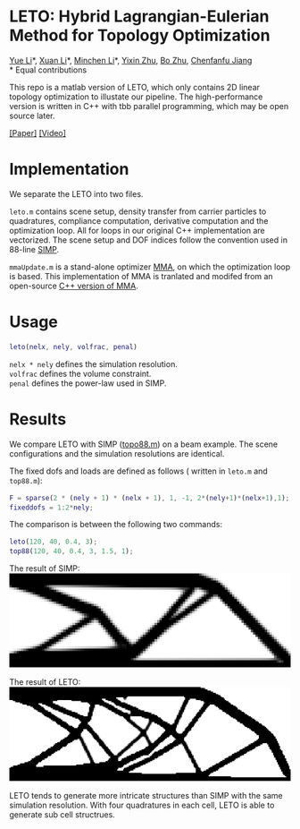 # LETO: Hybrid Lagrangian-Eulerian Method for Topology Optimization
[Yue Li](https://liyuesolo.github.io/)\*, [Xuan Li](https://xuan-li.github.io/)\*, [Minchen Li](https://www.seas.upenn.edu/~minchenl/)\*, [Yixin Zhu](https://yzhu.io/), [Bo Zhu](https://www.dartmouth.edu/~boolzhu/), [Chenfanfu Jiang](https://www.seas.upenn.edu/~cffjiang/) <br>
\* Equal contributions

This repo is a matlab version of LETO, which only contains 2D linear topology optimization to illustate our pipeline. The high-performance version is written in C++ with tbb parallel programming, which may be open source later.

[[Paper]](https://arxiv.org/pdf/2003.01215.pdf)
[[Video]](https://www.youtube.com/watch?v=O43tASS9DXQ)

# Implementation
We separate the LETO into two files. 

```leto.m``` contains scene setup, density transfer from carrier particles to quadratures, compliance computation, derivative computation and the optimization loop. All for loops in our original C++ implementation are vectorized. The scene setup and DOF indices follow the convention used in 88-line [SIMP](http://www.topopt.mek.dtu.dk/Apps-and-software/Efficient-topology-optimization-in-MATLAB).

```mmaUpdate.m``` is a stand-alone optimizer [MMA](https://onlinelibrary.wiley.com/doi/abs/10.1002/nme.1620240207), on which the optimization loop is based. This implementation of MMA is tranlated and modifed from an open-source [C++ version of MMA](https://github.com/jdumas/mma).

# Usage
```Matlab
leto(nelx, nely, volfrac, penal)
```
```nelx * nely``` defines the simulation resolution.<br>
```volfrac``` defines the volume constraint.<br>
```penal``` defines the power-law used in SIMP.

# Results
We compare LETO with SIMP ([topo88.m](http://www.topopt.mek.dtu.dk/-/media/Subsites/topopt/apps/dokumenter-og-filer-til-apps/top88.ashx?la=da&hash=FF50594C1E8F57D292C705978C3DCA3D7BCEA6B8)) on a beam example. The scene configurations and the simulation resolutions are identical.

The fixed dofs and loads are defined as follows ( written in ```leto.m``` and ```top88.m```):
```Matlab
F = sparse(2 * (nely + 1) * (nelx + 1), 1, -1, 2*(nely+1)*(nelx+1),1);
fixeddofs = 1:2*nely;
```

The comparison is between the following two commands:
```Matlab
leto(120, 40, 0.4, 3);
top88(120, 40, 0.4, 3, 1.5, 1);
```

The result of SIMP:
![simp](results/simp.png)

The result of LETO:
![leto](results/leto.png)

LETO tends to generate more intricate structures than SIMP with the same simulation resolution. With four quadratures in each cell, LETO is able to generate sub cell structrues.




